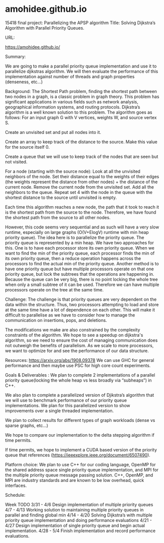 # amohidee.github.io
15418 final project: Parallelizing the APSP algorithm
Title: Solving Dijkstra’s Algorithm with Parallel Priority Queues. 

URL: 

https://amohidee.github.io/

Summary:

We are going to make a parallel priority queue implementation and use it to parallelize djikstras algorithm. We will then evaluate the performance of this implementation against number of threads and graph properties (denseness, etc…)

Background:
The Shortest Path problem, finding the shortest path between two nodes in a graph, is a classic problem in graph theory. This problem has significant applications in various fields such as network analysis, geographical information systems, and routing protocols. Dijkstra’s algorithm is a well known solution to this problem. The algorithm goes as follows:
For an input graph G with V vertices, weights W, and source vertex S. 

Create an unvisited set and put all nodes into it.

Create an array to keep track of the distance to the source. Make this value for the source itself 0. 

Create a queue that we will use to keep track of the nodes that are seen but not visited.

For a node (starting with the source node): Look at all the unvisited neighbors of the node. Set their distance equal to the weights of their edges (the weights represent the distance from other nodes) + the distance of the current node. Remove the current node from the unvisited set. Add all the neighbors to the queue. Repeat set 4 with the node in the queue with the shortest distance to the source until unvisited is empty.

Each time this algorithm reaches a new node, the path that it took to reach it is the shortest path from the source to the node. Therefore, we have found the shortest path from the source to all other nodes.

However, this code seems very sequential and as such will have a very slow runtime, especially on large graphs (O(V+ElogV) runtime with min heap priority queue). The idea here is to parallelize the priority queue. The priority queue is represented by a min heap. We have two approaches for this. One is to have each processor store its own priority queue. When we want to find the min of the priority queue, each processor finds the min of its own priority queue, then a reduce operation happens across the processors to find the actual min of the priority queue. Another method is to have one priority queue but have multiple processors operate on that one priority queue, but lock the subtrees that the operations are happening in. Because the queue can be very big, there is no point locking the whole tree when only a small subtree of it can be used. Therefore we can have multiple processors operate on the tree at the same time.

Challenge: 
The challenge is that priority queues are very dependent on the data within the structure. Thus, two processors attempting to load and store at the same time have a lot of dependence on each other. This will make it difficult to parallelise as we have to consider how to manage the communication on insertions, pops, and deletions. 

The modifications we make are also constrained by the complexity constraints of the algorithm. We hope to see a speedup on dijkstra's algorithm, so we need to ensure the cost of managing communication does not outweigh the benefits of parallelism. As we scale to more processors, we want to optimize for and see the performance of our data structure. 



Resources:
https://arxiv.org/abs/1908.09378
We can use GHC for general performance and then maybe use PSC for high core count experiments. 

Goals & Deliverables : 
We plan to complete 2 implementations of a parallel priority queue(locking the whole heap vs less broadly via “subheaps”) in C++. 

We also plan to complete a parallelized version of Djikstra’s algorithm that we will use to benchmark performance of our priority queue implementations. We plan for this parallelized version to show improvements over a single threaded implementation. 

We plan to collect results for different types of graph workloads (dense vs sparse graphs, etc…) 

We hope to compare our implementation to the delta stepping algorithm if time permits.

If time permits, we hope to implement a CUDA based version of the priority queue that references (https://ieeexplore.ieee.org/document/6507490). 

Platform choice: We plan to use C++ for our coding language, OpenMP for the shared address space single priority queue implementation, and MPI for the multiple priority queue message passing solution. C++, OpenMP, and MPI are industry standards and are known to be low overhead, quick interfaces. 










Schedule:

Week
TODO
3/31 - 4/6
Design implementation of multiple priority queues
4/7 - 4/13
Working solution to maintaining multiple priority queues in parallel and finding global min
4/14 - 4/20
Solving Dijkstra’s with multiple priority queue implementation and doing performance evaluations
4/21 - 4/27
Design implementation of single priority queue and begin actual implementation.
4/28 - 5/4
Finish implementation and record performance evaluations.

